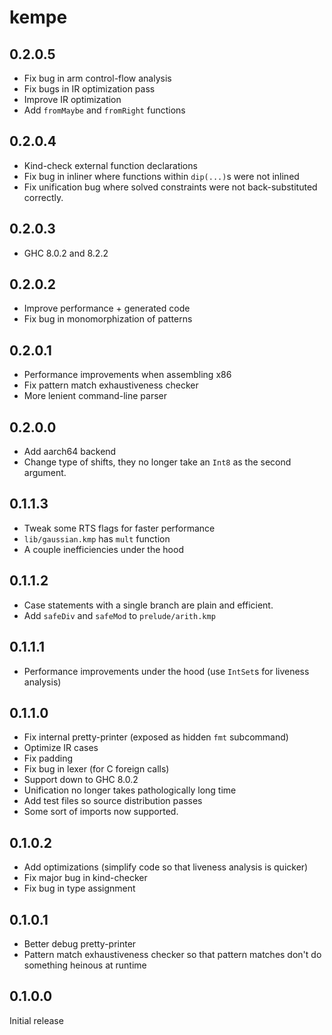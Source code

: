 # kempe

## 0.2.0.5

  * Fix bug in arm control-flow analysis
  * Fix bugs in IR optimization pass
  * Improve IR optimization
  * Add `fromMaybe` and `fromRight` functions

## 0.2.0.4

  * Kind-check external function declarations
  * Fix bug in inliner where functions within `dip(...)`s were not inlined
  * Fix unification bug where solved constraints were not back-substituted correctly.

## 0.2.0.3

  * GHC 8.0.2 and 8.2.2

## 0.2.0.2

  * Improve performance + generated code
  * Fix bug in monomorphization of patterns

## 0.2.0.1

  * Performance improvements when assembling x86
  * Fix pattern match exhaustiveness checker
  * More lenient command-line parser

## 0.2.0.0

  * Add aarch64 backend
  * Change type of shifts, they no longer take an `Int8` as the second argument.

## 0.1.1.3

  * Tweak some RTS flags for faster performance
  * `lib/gaussian.kmp` has `mult` function
  * A couple inefficiencies under the hood

## 0.1.1.2

  * Case statements with a single branch are plain and efficient.
  * Add `safeDiv` and `safeMod` to `prelude/arith.kmp`

## 0.1.1.1

  * Performance improvements under the hood (use `IntSet`s for liveness
    analysis)

## 0.1.1.0

  * Fix internal pretty-printer (exposed as hidden `fmt` subcommand)
  * Optimize IR cases
  * Fix padding
  * Fix bug in lexer (for C foreign calls)
  * Support down to GHC 8.0.2
  * Unification no longer takes pathologically long time
  * Add test files so source distribution passes
  * Some sort of imports now supported.

## 0.1.0.2

  * Add optimizations (simplify code so that liveness analysis is quicker)
  * Fix major bug in kind-checker
  * Fix bug in type assignment

## 0.1.0.1

  * Better debug pretty-printer
  * Pattern match exhaustiveness checker so that pattern matches don't do
    something heinous at runtime

## 0.1.0.0

Initial release
